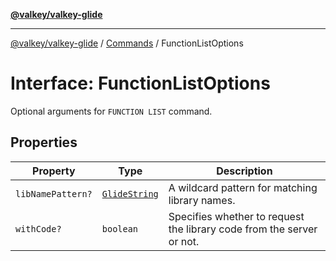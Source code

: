 [**@valkey/valkey-glide**](../../README.md)

***

[@valkey/valkey-glide](../../modules.md) / [Commands](../README.md) / FunctionListOptions

# Interface: FunctionListOptions

Optional arguments for `FUNCTION LIST` command.

## Properties

| Property | Type | Description |
| ------ | ------ | ------ |
| <a id="libnamepattern"></a> `libNamePattern?` | [`GlideString`](../../BaseClient/type-aliases/GlideString.md) | A wildcard pattern for matching library names. |
| <a id="withcode"></a> `withCode?` | `boolean` | Specifies whether to request the library code from the server or not. |
